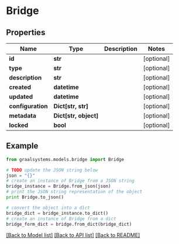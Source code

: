 # Bridge


## Properties

Name | Type | Description | Notes
------------ | ------------- | ------------- | -------------
**id** | **str** |  | [optional] 
**type** | **str** |  | [optional] 
**description** | **str** |  | [optional] 
**created** | **datetime** |  | [optional] 
**updated** | **datetime** |  | [optional] 
**configuration** | **Dict[str, str]** |  | [optional] 
**metadata** | **Dict[str, object]** |  | [optional] 
**locked** | **bool** |  | [optional] 

## Example

```python
from graalsystems.models.bridge import Bridge

# TODO update the JSON string below
json = "{}"
# create an instance of Bridge from a JSON string
bridge_instance = Bridge.from_json(json)
# print the JSON string representation of the object
print Bridge.to_json()

# convert the object into a dict
bridge_dict = bridge_instance.to_dict()
# create an instance of Bridge from a dict
bridge_form_dict = bridge.from_dict(bridge_dict)
```
[[Back to Model list]](../README.md#documentation-for-models) [[Back to API list]](../README.md#documentation-for-api-endpoints) [[Back to README]](../README.md)


